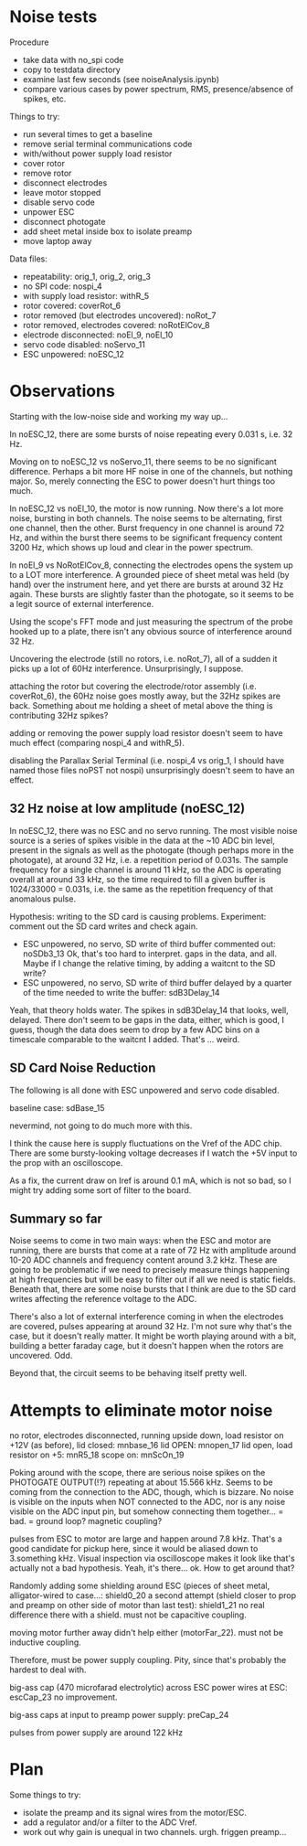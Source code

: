 Noise tests
===========

Procedure
- take data with no_spi code
- copy to testdata directory
- examine last few seconds (see noiseAnalysis.ipynb)
- compare various cases by power spectrum, RMS, presence/absence of spikes, etc.

Things to try:
- run several times to get a baseline
- remove serial terminal communications code
- with/without power supply load resistor
- cover rotor
- remove rotor
- disconnect electrodes
- leave motor stopped
- disable servo code
- unpower ESC
- disconnect photogate
- add sheet metal inside box to isolate preamp
- move laptop away

Data files:
- repeatability: orig_1, orig_2, orig_3
- no SPI code: nospi_4
- with supply load resistor: withR_5
- rotor covered: coverRot_6
- rotor removed (but electrodes uncovered): noRot_7
- rotor removed, electrodes covered: noRotElCov_8
- electrode disconnected: noEl_9, noEl_10
- servo code disabled: noServo_11
- ESC unpowered: noESC_12

Observations
============

Starting with the low-noise side and working my way up...

In noESC_12, there are some bursts of noise repeating every 0.031 s, i.e. 32 Hz.

Moving on to noESC_12 vs noServo_11, there seems to be no significant difference.  Perhaps a bit more HF noise in one of the channels, but nothing major.  So, merely connecting the ESC to power doesn't hurt things too much.

In noESC_12 vs noEl_10, the motor is now running.  Now there's a lot more noise, bursting in both channels.  The noise seems to be alternating, first one channel, then the other.  Burst frequency in one channel is around 72 Hz, and within the burst there seems to be significant frequency content 3200 Hz, which shows up loud and clear in the power spectrum.

In noEl_9 vs NoRotElCov_8, connecting the electrodes opens the system up to a LOT more interference.  A grounded piece of sheet metal was held (by hand) over the instrument here, and yet there are bursts at around 32 Hz again.  These bursts are slightly faster than the photogate, so it seems to be a legit source of external interference.

Using the scope's FFT mode and just measuring the spectrum of the probe hooked up to a plate, there isn't any obvious source of interference around 32 Hz.

Uncovering the electrode (still no rotors, i.e. noRot_7), all of a sudden it picks up a lot of 60Hz interference.  Unsurprisingly, I suppose.

attaching the rotor but covering the electrode/rotor assembly (i.e. coverRot_6), the 60Hz noise goes mostly away, but the 32Hz spikes are back.  Something about me holding a sheet of metal above the thing is contributing 32Hz spikes?

adding or removing the power supply load resistor doesn't seem to have much effect (comparing nospi_4 and withR_5).

disabling the Parallax Serial Terminal (i.e. nospi_4 vs orig_1, I should have named those files noPST not nospi) unsurprisingly doesn't seem to have an effect.


32 Hz noise at low amplitude (noESC_12)
---------------------------------------

In noESC_12, there was no ESC and no servo running.  The most visible noise source is a series of spikes visible in the data at the ~10 ADC bin level, present in the signals as well as the photogate (though perhaps more in the photogate), at around 32 Hz, i.e. a repetition period of 0.031s.  The sample frequency for a single channel is around 11 kHz, so the ADC is operating overall at around 33 kHz, so the time required to fill a given buffer is 1024/33000 = 0.031s, i.e. the same as the repetition frequency of that anomalous pulse.

Hypothesis: writing to the SD card is causing problems.  Experiment: comment out the SD card writes and check again.
- ESC unpowered, no servo, SD write of third buffer commented out: noSDb3_13
Ok, that's too hard to interpret.  gaps in the data, and all.  Maybe if I change the relative timing, by adding a waitcnt to the SD write?
- ESC unpowered, no servo, SD write of third buffer delayed by a quarter of the time needed to write the buffer: sdB3Delay_14

Yeah, that theory holds water.  The spikes in sdB3Delay_14 that looks, well, delayed.  There don't seem to be gaps in the data, either, which is good, I guess, though the data does seem to drop by a few ADC bins on a timescale comparable to the waitcnt I added.  That's ... weird.

SD Card Noise Reduction
-----------------------

The following is all done with ESC unpowered and servo code disabled.

baseline case: sdBase_15

nevermind, not going to do much more with this.

I think the cause here is supply fluctuations on the Vref of the ADC chip.  There are some bursty-looking voltage decreases if I watch the +5V input to the prop with an oscilloscope.

As a fix, the current draw on Iref is around 0.1 mA, which is not so bad, so I might try adding some sort of filter to the board.


Summary so far
--------------

Noise seems to come in two main ways: when the ESC and motor are running, there are bursts that come at a rate of 72 Hz with amplitude around 10-20 ADC channels and frequency content around 3.2 kHz.  These are going to be problematic if we need to precisely measure things happening at high frequencies but will be easy to filter out if all we need is static fields.  Beneath that, there are some noise bursts that I think are due to the SD card writes affecting the reference voltage to the ADC.

There's also a lot of external interference coming in when the electrodes are covered, pulses appearing at around 32 Hz.  I'm not sure why that's the case, but it doesn't really matter.  It might be worth playing around with a bit, building a better faraday cage, but it doesn't happen when the rotors are uncovered.  Odd.

Beyond that, the circuit seems to be behaving itself pretty well.

Attempts to eliminate motor noise
=================================

no rotor, electrodes disconnected, running upside down, load resistor on +12V (as before), lid closed: mnbase_16
lid OPEN: mnopen_17
lid open, load resistor on +5: mnR5_18
scope on: mnScOn_19

Poking around with the scope, there are serious noise spikes on the PHOTOGATE OUTPUT(!?) repeating at about 15.566 kHz.  Seems to be coming from the connection to the ADC, though, which is bizzare.  No noise is visible on the inputs when NOT connected to the ADC, nor is any noise visible on the ADC input pin, but somehow connecting them together... = bad.  = ground loop?  magnetic coupling?

pulses from ESC to motor are large and happen around 7.8 kHz.  That's a good candidate for pickup here, since it would be aliased down to 3.something kHz.  Visual inspection via oscilloscope makes it look like that's actually not a bad hypothesis.  Yeah, it's there...  ok.  How to get around that?

Randomly adding some shielding around ESC (pieces of sheet metal, alligator-wired to case...: shield0_20
a second attempt (shield closer to prop and preamp on other side of motor than last test): shield1_21
no real difference there with a shield.  must not be capacitive coupling.

moving motor further away didn't help either (motorFar_22).
must not be inductive coupling.

Therefore, must be power supply coupling.
Pity, since that's probably the hardest to deal with.

big-ass cap (470 microfarad electrolytic) across ESC power wires at ESC: escCap_23
no improvement.

big-ass caps at input to preamp power supply: preCap_24

pulses from power supply are around 122 kHz



Plan 
====

Some things to try:
- isolate the preamp and its signal wires from the motor/ESC.
- add a regulator and/or a filter to the ADC Vref.
- work out why gain is unequal in two channels.  urgh.  friggen preamp...
